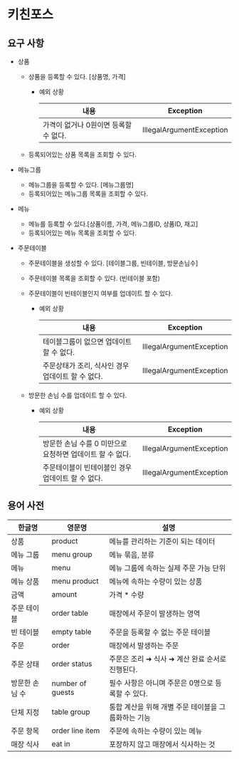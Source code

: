 # 키친포스

## 요구 사항

- 상품

    - 상품을 등록할 수 있다. [상품명, 가격]
        * 예외 상황

          |내용|Exception|
          |---|---|
          | 가격이 없거나 0원이면 등록할 수 없다. | IllegalArgumentException |
        
    - 등록되어있는 상품 목록을 조회할 수 있다.
    
- 메뉴그룹
  
    - 메뉴그룹을 등록할 수 있다. [메뉴그룹명]
    - 등록되어있는 메뉴그룹 목록을 조회할 수 있다.
    
- 메뉴
    
    - 메뉴를 등록할 수 있다.[상품이름, 가격, 메뉴그룹ID, 상품ID, 재고]
    - 등록되어있는 메뉴 목록을 조회할 수 있다.
    
- 주문테이블
  
    - 주문테이블을 생성할 수 있다. [테이블그룹, 빈테이블, 방문손님수]
    - 주문테이블 목록을 조회할 수 있다. (빈테이블 포함)
    - 주문테이블이 빈테이블인지 여부를 업데이트 할 수 있다.
        * 예외 상황

          |내용|Exception|
          |---|---|
          | 테이블그룹이 없으면 업데이트 할 수 없다. | IllegalArgumentException |
          | 주문상태가 조리, 식사인 경우 업데이트 할 수 없다. | IllegalArgumentException |
      
    - 방문한 손님 수를 업데이트 할 수 있다.
        * 예외 상황

          |내용|Exception|
          |---|---|
          | 방문한 손님 수를 0 미만으로 요청하면 업데이트 할 수 없다.  | IllegalArgumentException |
          | 주문테이블이 빈테이블인 경우 업데이트 할 수 없다.  | IllegalArgumentException |
    


## 용어 사전

| 한글명 | 영문명 | 설명 |
| --- | --- | --- |
| 상품 | product | 메뉴를 관리하는 기준이 되는 데이터 |
| 메뉴 그룹 | menu group | 메뉴 묶음, 분류 |
| 메뉴 | menu | 메뉴 그룹에 속하는 실제 주문 가능 단위 |
| 메뉴 상품 | menu product | 메뉴에 속하는 수량이 있는 상품 |
| 금액 | amount | 가격 * 수량 |
| 주문 테이블 | order table | 매장에서 주문이 발생하는 영역 |
| 빈 테이블 | empty table | 주문을 등록할 수 없는 주문 테이블 |
| 주문 | order | 매장에서 발생하는 주문 |
| 주문 상태 | order status | 주문은 조리 ➜ 식사 ➜ 계산 완료 순서로 진행된다. |
| 방문한 손님 수 | number of guests | 필수 사항은 아니며 주문은 0명으로 등록할 수 있다. |
| 단체 지정 | table group | 통합 계산을 위해 개별 주문 테이블을 그룹화하는 기능 |
| 주문 항목 | order line item | 주문에 속하는 수량이 있는 메뉴 |
| 매장 식사 | eat in | 포장하지 않고 매장에서 식사하는 것 |
